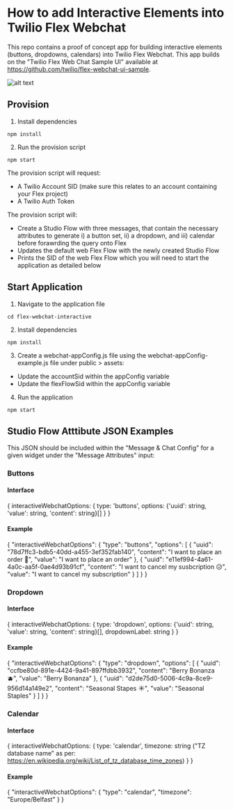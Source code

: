 # How to add Interactive Elements into Twilio Flex Webchat

This repo contains a proof of concept app for building interactive elements (buttons, dropdowns, calendars) into Twilio Flex Webchat. This app builds on the "Twilio Flex Web Chat Sample UI" available at https://github.com/twilio/flex-webchat-ui-sample.

![alt text](https://flex-interactive-webchat-assets-6896.twil.io/flex-interactives-ss.png)

## Provision

1. Install dependencies

```
npm install
```

2. Run the provision script

```
npm start
```

The provision script will request:

- A Twilio Account SID (make sure this relates to an account containing your Flex project)
- A Twilio Auth Token

The provision script will:

- Create a Studio Flow with three messages, that contain the necessary attributes to generate i) a button set, ii) a dropdown, and iii) calendar before forawrding the query onto Flex
- Updates the default web Flex Flow with the newly created Studio Flow
- Prints the SID of the web Flex Flow which you will need to start the application as detailed below

## Start Application

1. Navigate to the application file

```
cd flex-webchat-interactive
```

2. Install dependencies

```
npm install
```

3. Create a webchat-appConfig.js file using the webchat-appConfig-example.js file under public > assets:

- Update the accountSid within the appConfig variable
- Update the flexFlowSid within the appConfig variable

4. Run the application

```
npm start
```

## Studio Flow Atttibute JSON Examples

This JSON should be included within the "Message & Chat Config" for a given widget under the "Message Attributes" input:

### Buttons

#### Interface

{
interactiveWebchatOptions: {
type: 'buttons',
options: {'uuid': string, 'value': string, 'content': string}[]
}
}

#### Example

{
"interactiveWebchatOptions": {
"type": "buttons",
"options": [
{
"uuid": "78d7ffc3-bdb5-40dd-a455-3ef352fab140",
"content": "I want to place an order 🥝",
 "value": "I want to place an order"
},
{
"uuid": "e11ef994-4a61-4a0c-aa5f-0ae4d93b91cf",
"content": "I want to cancel my susbcription 😥",
"value": "I want to cancel my subscription"
}
]
}
}

### Dropdown

#### Interface

{
interactiveWebchatOptions: {
type: 'dropdown',
options: {'uuid': string, 'value': string, 'content': string}[],
dropdownLabel: string
}
}

#### Example

{
"interactiveWebchatOptions": {
"type": "dropdown",
"options": [
{
"uuid": "ccfbe80d-891e-4424-9a41-897ffdbb3932",
"content": "Berry Bonanza 🫐",
 "value": "Berry Bonanza"
},
{
"uuid": "d2de75d0-5006-4c9a-8ce9-956d14a149e2",
"content": "Seasonal Stapes ☀️",
"value": "Seasonal Staples"
}
]
}
}

### Calendar

#### Interface

{
interactiveWebchatOptions: {
type: 'calendar',
timezone: string ("TZ database name" as per: https://en.wikipedia.org/wiki/List_of_tz_database_time_zones)
}
}

#### Example

{
"interactiveWebchatOptions": {
"type": "calendar",
"timezone": "Europe/Belfast"
}
}
